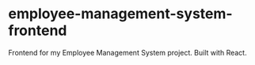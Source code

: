 # employee-management-system-frontend
Frontend for my Employee Management System project. Built with React.
